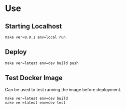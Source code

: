 # Use

## Starting Localhost

```
make ver=0.0.1 env=local run
```

## Deploy

```
make ver=latest env=dev build push
```

## Test Docker Image

Can be used to test running the image before deployment.

```
make ver=latest env=dev build
make ver=latest env=dev test
```